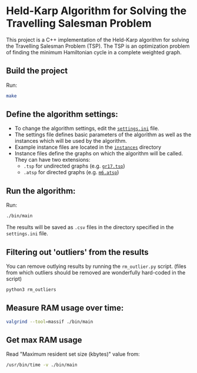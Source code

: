 # Held-Karp Algorithm for Solving the Travelling Salesman Problem

This project is a C++ implementation of the Held-Karp algorithm for solving the Travelling Salesman Problem (TSP). The TSP is an optimization problem of finding the minimum Hamiltonian cycle in a complete weighted graph.

## Build the project

Run:

```bash
make
```

## Define the algorithm settings:

- To change the algorithm settings, edit the [`settings.ini`](settings.ini) file.
- The settings file defines basic parameters of the algorithm as well as the instances which will be used by the algorithm.
- Example instance files are located in the [`instances`](instances) directory
- Instance files define the graphs on which the algorithm will be called. They can have two extensions:
  - `.tsp` for undirected graphs (e.g. [`gr17.tsp`](instances/gr17.tsp))
  - `.atsp` for directed graphs (e.g. [`m6.atsp`](instances/m6.atsp))

## Run the algorithm:

Run:

```bash
./bin/main
```

The results will be saved as `.csv` files in the directory specified in the `settings.ini` file.

## Filtering out 'outliers' from the results

You can remove outlying results by running the `rm_outlier.py` script.
(files from which outliers should be removed are wonderfully hard-coded in the script)

```bash
python3 rm_outliers
```

## Measure RAM usage over time:

```bash
valgrind --tool=massif ./bin/main
```

## Get max RAM usage

Read "Maximum resident set size (kbytes)" value from:

```bash
/usr/bin/time -v ./bin/main
```
